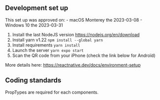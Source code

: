 ## Development set up

This set up was approved on:
    - macOS Monterey the 2023-03-08
    - Windows 10 the 2023-03-31

1. Install the last NodeJS version
https://nodejs.org/en/download
2. Install yarn v1.22
`npm install --global yarn`
4. Install requirements
`yarn install`
5. Launch the server
`yarn expo start`
6. Scan the QR code from your iPhone (check the link below for Androïd)

More details here: https://reactnative.dev/docs/environment-setup

## Coding standards

PropTypes are required for each components.
